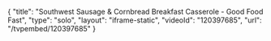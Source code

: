 {
    "title": "Southwest Sausage & Cornbread Breakfast Casserole - Good Food Fast",
    "type": "solo",
    "layout": "iframe-static",
    "videoId": "120397685",
    "url": "\/tvpembed\/120397685"
}